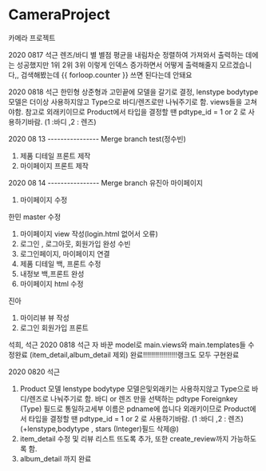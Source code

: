 # CameraProject
카메라 프로젝트

2020 0817 석근
렌즈/바디 별  별점 평균을 내림차순 정렬하여 가져와서 출력하는 데에는 성공했지만
1위 2위 3위 이렇게 인덱스 증가하면서 어떻게 출력해줄지 모르겠습니다,, 검색해봤는데 {{ forloop.counter }} 쓰면 된다는데 안돼요

2020 0818 석근
한민형 상준형과 고민끝에 모델을 갈기로 결정, lenstype bodytype 모델은 더이상 사용하지않고 Type으로 바디/렌즈로만
나눠주기로 함. views들을  고쳐야함. 참고로 외래키이므로 Product에서 타입을 결정할 땐 pdtype_id = 1  or  2  로 사용하기바람. (1 :바디 ,2 : 렌즈)

2020 08 13 ----------------
Merge branch test(정수빈)
1. 제품 디테일 프론트 제작
2. 마이페이지 프론트 제작

2020 08 14 ----------------
Merge branch 유진아 마이페이지
1. 마이페이지 수정

한민 master 수정
1. 마이페이지 view 작성(login.html 없어서 오류)
2. 로그인 , 로그아웃, 회원가입 완성
수빈
1. 로그인페이지, 마이페이지 연결
2. 제품 디테일 백, 프론트 수정
3. 내정보 백,프론트 완성
4. 마이페이지 html 수정

진아
1. 마이리뷰 뷰 작성
2. 로그인 회원가입 프론트

석희, 석근
2020 0818 석근
자 바꾼 model로 main.views와 main.templates들 수정완료 (item_detail,album_detail 제외) 완료!!!!!!!!!!!!!!!!!랭크도 모두 구현완료


2020 0820 석근
1. Product 모델
lenstype bodytype 모델은및외래키는 사용하지않고 Type으로 바디/렌즈로 나눠주기로 함. 
바디 or 렌즈 만을 선택하는 pdtype Foreignkey (Type) 필드로 통일하고세부 이름은 pdname에 씁니다
 외래키이므로 Product에서 타입을 결정할 땐 pdtype_id = 1  or  2  로 사용하기바람. (1 :바디 ,2 : 렌즈)
 (+lenstype,bodytype , stars (Integer)필드 삭제@)
2. item_detail 수정 및 리뷰 리스트 뜨도록 추가, 또한 create_review까지 가능하도록 함. 
3. album_detail 까지 완료